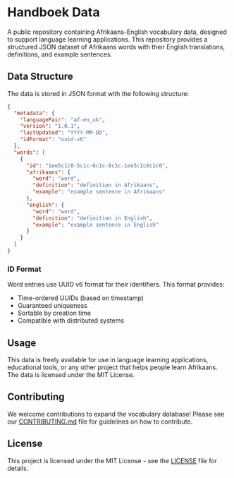 # Handboek Data

A public repository containing Afrikaans-English vocabulary data, designed to support language learning applications. This repository provides a structured JSON dataset of Afrikaans words with their English translations, definitions, and example sentences.

## Data Structure

The data is stored in JSON format with the following structure:

```json
{
  "metadata": {
    "languagePair": "af-en_uk",
    "version": "1.0.1",
    "lastUpdated": "YYYY-MM-DD",
    "idFormat": "uuid-v6"
  },
  "words": [
    {
      "id": "1ee5c1c0-5c1c-6c1c-8c1c-1ee5c1c0c1c0",
      "afrikaans": {
        "word": "word",
        "definition": "definition in Afrikaans",
        "example": "example sentence in Afrikaans"
      },
      "english": {
        "word": "word",
        "definition": "definition in English",
        "example": "example sentence in English"
      }
    }
  ]
}
```

### ID Format

Word entries use UUID v6 format for their identifiers. This format provides:
- Time-ordered UUIDs (based on timestamp)
- Guaranteed uniqueness
- Sortable by creation time
- Compatible with distributed systems

## Usage

This data is freely available for use in language learning applications, educational tools, or any other project that helps people learn Afrikaans. The data is licensed under the MIT License.

## Contributing

We welcome contributions to expand the vocabulary database! Please see our [CONTRIBUTING.md](CONTRIBUTING.md) file for guidelines on how to contribute.

## License

This project is licensed under the MIT License - see the [LICENSE](LICENSE) file for details. 